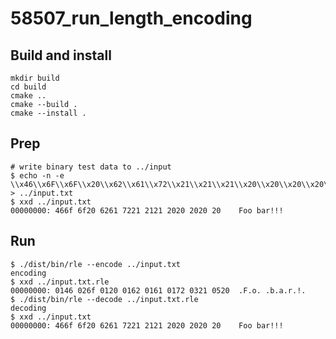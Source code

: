# 58507_run_length_encoding

## Build and install

```shell
mkdir build
cd build
cmake ..
cmake --build .
cmake --install .
```

## Prep

```shell
# write binary test data to ../input
$ echo -n -e \\x46\\x6F\\x6F\\x20\\x62\\x61\\x72\\x21\\x21\\x21\\x20\\x20\\x20\\x20\\x20 > ../input.txt
$ xxd ../input.txt
00000000: 466f 6f20 6261 7221 2121 2020 2020 20    Foo bar!!!     
```

## Run

```shell
$ ./dist/bin/rle --encode ../input.txt
encoding
$ xxd ../input.txt.rle
00000000: 0146 026f 0120 0162 0161 0172 0321 0520  .F.o. .b.a.r.!. 
$ ./dist/bin/rle --decode ../input.txt.rle
decoding
$ xxd ../input.txt
00000000: 466f 6f20 6261 7221 2121 2020 2020 20    Foo bar!!!     
```
